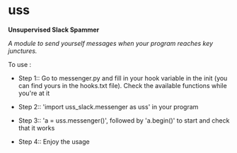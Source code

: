 # uss

**Unsupervised Slack Spammer**

*A module to send yourself messages when your program reaches key junctures.*


To use :

   * Step 1:: Go to messenger.py and fill in your hook variable in the init (you can find yours in the hooks.txt file). Check the available functions while you're at it
    
   * Step 2:: 'import uss_slack.messenger as uss' in your program
    
   * Step 3:: 'a = uss.messenger()', followed by 'a.begin()' to start and check that it works
    
   * Step 4:: Enjoy the usage
